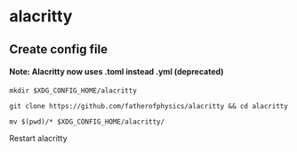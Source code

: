 # alacritty

## Create config file

#### Note: Alacritty now uses .toml instead .yml (deprecated)

`mkdir $XDG_CONFIG_HOME/alacritty`

`git clone https://github.com/fatherofphysics/alacritty && cd alacritty`

`mv $(pwd)/* $XDG_CONFIG_HOME/alacritty/`

Restart alacritty
